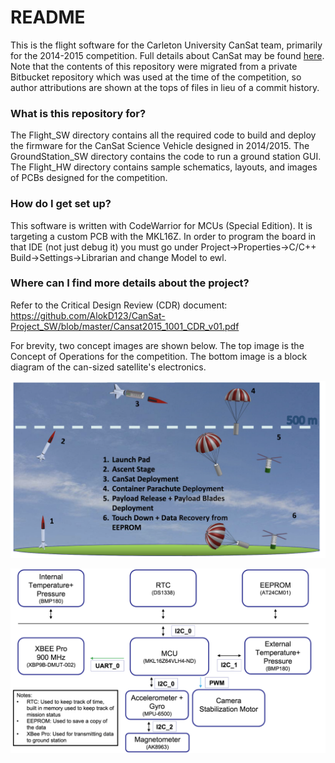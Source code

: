 # README #

This is the flight software for the Carleton University CanSat team, primarily for the 2014-2015 competition. Full details about CanSat may be found [here](http://www.cansatcompetition.com/). Note that the contents of this repository were migrated from a private Bitbucket repository which was used at the time of the competition, so author attributions are shown at the tops of files in lieu of a commit history.

### What is this repository for? ###

The Flight_SW directory contains all the required code to build and deploy the firmware for the CanSat Science Vehicle designed in 2014/2015. The GroundStation_SW directory contains the code to run a ground station GUI. The Flight_HW directory contains sample schematics, layouts, and images of PCBs designed for the competition.

### How do I get set up? ###

This software is written with CodeWarrior for MCUs (Special Edition). It is targeting a custom PCB with the MKL16Z.
In order to program the board in that IDE (not just debug it) you must go under Project->Properties->C/C++ Build->Settings->Librarian and change Model to ewl.

### Where can I find more details about the project? ###
Refer to the Critical Design Review (CDR) document: https://github.com/AlokD123/CanSat-Project_SW/blob/master/Cansat2015_1001_CDR_v01.pdf

For brevity, two concept images are shown below. The top image is the Concept of Operations for the competition. The bottom image is a block diagram of the can-sized satellite's electronics.

![Concept of Operations](/images/CanSat_Concept_of_Operations.png)

![Electronics block diagram](/images/CanSat_electronics_block_diagram.png)
